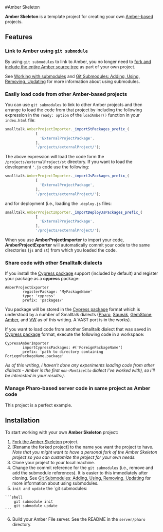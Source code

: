 #Amber Skeleton

**Amber Skeleton** is a template project for creating your own [Amber-based][1] projects.

## Features

### Link to Amber using `git submodule`

By using `git submodules` to link to Amber,
you no longer need to [fork and include the entire Amber source tree][2] as
part of your own project.

See [Working with submodules][3] and [Git Submodules: Adding, Using, Removing, Updating][4] for more information about using submodules.

### Easily load code from other Amber-based projects

You can use `git submodules` to link to other Amber projects and then
arrange to load the code from that project by including the following
expression in the `ready: option` of the `loadAmber()` function in your `index.html` file:

```javascript
smalltalk.AmberProjectImporter._importStPackages_prefix_(
              [ 
                'ExternalProjectPackage',
              ],
              '/projects/externalProject/');
```

The above expression will load the code form the `/projects/externalProject/st` directory. If you want to load the development `'.js` code use the following:

```javascript
smalltalk.AmberProjectImporter._importJsPackages_prefix_(
              [ 
                'ExternalProjectPackage',
              ],
              '/projects/externalProject/');
```

and for deployment (i.e., loading the `.deploy.js` files:

```javascript
smalltalk.AmberProjectImporter._importDeployJsPackages_prefix_(
              [ 
                'ExternalProjectPackage',
              ],
              '/projects/externalProject/');
```

When you use **AmberProjectImporter** to import your code,
**AmberProjectExporter** will
automatically commit your code to the same directories (`js` and `st`) from which you loaded
the code.

### Share code with other Smalltalk dialects

If you install the [Cypress package][5] support (included by default)
and register your package as a **cypress** package:

```Smalltalk
AmberProjectExporter 
		registerPackage: 'MyPackageName' 
		type: 'cypress' 
		prefix: 'packages/'
```

You package will be stored in the [Cypress package][5] format which is
understood by a number of Smalltalk dialects ([Pharo][6], [Squeak][7], [GemStone][8],
[Amber][9], and [VW][10] as of this writing. A VAST port is in the works).

If you want to load code from another Smalltalk dialect that was saved
in [Cypress package][5] format, execute the following code in a
workspace: 

```Smalltalk
CypressAmberImporter
		importCypressPackages: #('ForeignPackageName')  
		prefix: 'path to directory containing ForiegnPackageName.package'
```

*As of this writing, I haven't done any experiments loading code from
other dialects - Amber is the first `non-Monticello` dialect I've worked
with), so I'll be interested in your results:).*

### Manage Pharo-based server code in same project as Amber code

This project is a perfect example.

## Installation

To start working with your own **Amber Skeleton** project:

  1. [Fork the Amber Skeleton][11] project.
  2. [Rename the forked project] to the name you want the project to
     have. *Note that you might want to have a personal fork of the 
     Amber Skeleton project so you can customize the project for your
     own needs.*
  3. Clone your project to your local machine.
  4. Change the commit reference for the `git submodules` (i.e., remove
     and add the submodule references). It is easier
     to this immediately after cloning. See [Git Submodules: Adding,
     Using, Removing, Updating][4] for more information about using
     submodules.
  5. `init and update` the `git submodules:

    ```shell
        git submodule init
        git submodule update
    ```
    
  6. Build your Amber File server. See the README in the `server/pharo` directory.

[1]: https://github.com/NicolasPetton/amber
[2]: https://github.com/NicolasPetton/amber/wiki/Writing-my-first-app
[3]: http://help.github.com/submodules/
[4]: http://chrisjean.com/2009/04/20/git-submodules-adding-using-removing-and-updating/
[5]: https://github.com/CampSmalltalk/Cypress
[6]: https://github.com/dalehenrich/filetree/tree/pharo1.3
[7]: https://github.com/dalehenrich/filetree/tree/squeak4.3
[8]: https://github.com/dalehenrich/filetree/tree/gemstone2.4
[9]: https://github.com/dalehenrich/amber-skeleton
[10]: https://github.com/CampSmalltalk/STIG
[11]: https://github.com/dalehenrich/amber-skeleton/fork_select
[12]: https://github.com/blog/128-let-there-be-renaming
